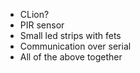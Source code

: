 * CLion?
* PIR sensor
* Small led strips with fets
* Communication over serial
* All of the above together
